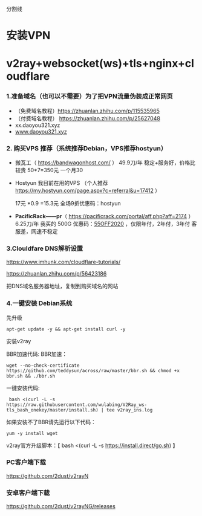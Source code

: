 分割线

# 安装VPN

# v2ray+websocket(ws)+tls+nginx+cloudflare



### 1.准备域名（也可以不需要）为了把VPN流量伪装成正常网页

-  （免费域名教程）https://zhuanlan.zhihu.com/p/115535965 
- （付费域名教程） https://zhuanlan.zhihu.com/p/25627048 
- xx.daoyou321.xyz
- www.daoyou321.xyz

### 2. 购买VPS 推荐（系统推荐Debian，VPS推荐hostyun）

- 搬瓦工（ https://bandwagonhost.com/ ） 49.9刀/年   稳定+服务好，价格比较贵 50*7=350元 一个月30

- Hostyun 我目前在用的VPS  （个人推荐 https://my.hostyun.com/page.aspx?c=referral&u=17412  ）

   17元 *0.9 =15.3元  全场9折优惠码：hostyun 

- **PacificRack——pr**（ https://pacificrack.com/portal/aff.php?aff=2174 ） 6.25刀/年 我买的 500G   优惠码：[55OFF2020](https://pacificrack.com/portal/aff.php?aff=1) ，仅限年付，2年付，3年付    客服差，网速不稳定 

   


### 3.Clouldfare DNS解析设置

 https://www.imhunk.com/cloudflare-tutorials/ 

 https://zhuanlan.zhihu.com/p/56423186 

把DNS域名服务器地址，复制到购买域名的网站

### 4.一键安装  Debian系统

先升级

```
apt-get update -y && apt-get install curl -y
```

安装v2ray

BBR加速代码: BBR加速： 

```
wget --no-check-certificate https://github.com/teddysun/across/raw/master/bbr.sh && chmod +x bbr.sh && ./bbr.sh
```

 一键安装代码: 

```
 bash <(curl -L -s https://raw.githubusercontent.com/wulabing/V2Ray_ws-tls_bash_onekey/master/install.sh) | tee v2ray_ins.log 
```

 如果安装不了BBR请先运行以下代码： 

```
yum -y install wget
```



v2ray官方升级脚本：【 bash <(curl -L -s https://install.direct/go.sh) 】



### PC客户端下载

 https://github.com/2dust/v2rayN 

### 安卓客户端下载

 https://github.com/2dust/v2rayNG/releases 
